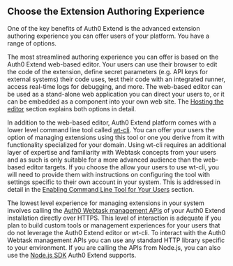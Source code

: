 ## Choose the Extension Authoring Experience 

One of the key benefits of Auth0 Extend is the advanced extension authoring experience you can offer users of your platform. You have a range of options. 

The most streamlined authoring experience you can offer is based on the Auth0 Extend web-based editor. Your users can use their browser to edit the code of the extension, define secret parameters (e.g. API keys for external systems) their code uses, test their code with an integrated runner, access real-time logs for debugging, and more. The web-based editor can be used as a stand-alone web application you can direct your users to, or it can be embedded as a component into your own web site. The [Hosting the editor](https://auth0.com/extend/docs/libraries/extend-editor#integration-options) section explains both options in detail. 

In addition to the web-based editor, Auth0 Extend platform comes with a lower level command line tool called [wt-cli](https://webtask.io/docs/wt-cli). You can offer your users the option of managing extensions using this tool or one you derive from it with functionality specialized for your domain. Using wt-cli requires an additional layer of expertise and familiarity with Webtask concepts from your users and as such is only suitable for a more advanced audience than the web-based editor targets. If you choose the allow your users to use wt-cli, you will need to provide them with instructions on configuring the tool with settings specific to their own account in your system. This is addressed in detail in the [Enabling Command Line Tool for Your Users](#enabling-command-line-tool-for-your-users) section. 

The lowest level experience for managing extensions in your system involves calling the [Auth0 Webtask management APIs](https://webtask.io/docs/101) of your Auth0 Extend installation directly over HTTPS. This level of interaction is adequate if you plan to build custom tools or management experiences for your users that do not leverage the Auth0 Extend editor or wt-cli. To interact with the Auth0 Webtask management APIs you can use any standard HTTP library specific to your environment. If you are calling the APIs from Node.js, you can also use the [Node.js SDK](https://github.com/auth0/sandboxjs) Auth0 Extend supports. 
